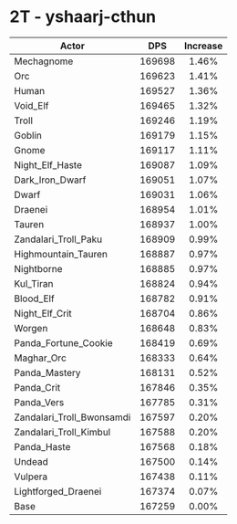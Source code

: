 # 2T - yshaarj-cthun
| Actor | DPS | Increase |
|---|:---:|:---:|
|Mechagnome|169698|1.46%|
|Orc|169623|1.41%|
|Human|169527|1.36%|
|Void_Elf|169465|1.32%|
|Troll|169246|1.19%|
|Goblin|169179|1.15%|
|Gnome|169117|1.11%|
|Night_Elf_Haste|169087|1.09%|
|Dark_Iron_Dwarf|169051|1.07%|
|Dwarf|169031|1.06%|
|Draenei|168954|1.01%|
|Tauren|168937|1.00%|
|Zandalari_Troll_Paku|168909|0.99%|
|Highmountain_Tauren|168887|0.97%|
|Nightborne|168885|0.97%|
|Kul_Tiran|168824|0.94%|
|Blood_Elf|168782|0.91%|
|Night_Elf_Crit|168704|0.86%|
|Worgen|168648|0.83%|
|Panda_Fortune_Cookie|168419|0.69%|
|Maghar_Orc|168333|0.64%|
|Panda_Mastery|168131|0.52%|
|Panda_Crit|167846|0.35%|
|Panda_Vers|167785|0.31%|
|Zandalari_Troll_Bwonsamdi|167597|0.20%|
|Zandalari_Troll_Kimbul|167588|0.20%|
|Panda_Haste|167568|0.18%|
|Undead|167500|0.14%|
|Vulpera|167438|0.11%|
|Lightforged_Draenei|167374|0.07%|
|Base|167259|0.00%|

